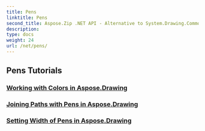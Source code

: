 ```yaml
---
title: Pens
linktitle: Pens
second_title: Aspose.Zip .NET API - Alternative to System.Drawing.Common
description: 
type: docs
weight: 24
url: /net/pens/
---
```


## Pens Tutorials
### [Working with Colors in Aspose.Drawing](./colors/)
### [Joining Paths with Pens in Aspose.Drawing](./join/)
### [Setting Width of Pens in Aspose.Drawing](./width/)